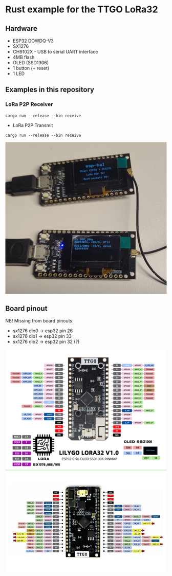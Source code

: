 # Rust example for the TTGO LoRa32

## Hardware

* ESP32 DOWDQ-V3
* SX1276
* CH9102X - USB to serial UART interface
* 4MB flash
* OLED (SSD1306)
* 1 button (+ reset)
* 1 LED

## Examples in this repository

### LoRa P2P Receiver

```
cargo run --release --bin receive
```

* LoRa P2P Transmit
```
cargo run --release --bin receive
```

![LoRa P2P devices](/img/lora-p2p-transmit.jpg)

## Board pinout

NB! Missing from board pinouts:

* sx1276 dio0 -> esp32 pin 26
* sx1276 dio1 -> esp32 pin 33
* sx1276 dio2 -> esp32 pin 32 (?)


![LILYGO LORA32 V1.0 Pinout](/img/lilygo-ttgo-lora32_v1.0_pinout.jpg)
![LILYGO LORA32 V1.0 Pinout (alterative)](/img/TTGO-LoRa32-OLED-Board-Pinout.jpg)
